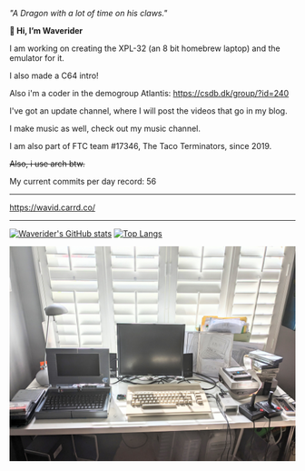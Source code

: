 *"A Dragon with a lot of time on his claws."*

**👋 Hi, I’m Waverider**

I am working on creating the XPL-32 (an 8 bit homebrew laptop)
and the emulator for it.

I also made a C64 intro!

Also i'm a coder in the demogroup Atlantis: https://csdb.dk/group/?id=240

I've got an update channel, where I will post the videos that go in my blog.

I make music as well, check out my music channel.

I am also part of FTC team #17346, The Taco Terminators, since 2019.

~~Also, i use arch btw.~~

My current commits per day record: 56
__________________________________________________

https://wavid.carrd.co/
__________________________________________________

[![Waverider's GitHub stats](https://github-readme-stats.vercel.app/api?username=liaminventions&count_private=true&show_icons=true&theme=github_dark)](https://github.com/anuraghazra/github-readme-stats)
[![Top Langs](https://github-readme-stats.vercel.app/api/top-langs/?username=liaminventions&theme=github_dark&hide_progress=true)](https://github.com/anuraghazra/github-readme-stats)

<!---
liaminventions/liaminventions is a ✨ special ✨ repository because its `README.md` (this file) appears on your GitHub profile.
You can click the Preview link to take a look at your changes.
--->

![](https://raw.githubusercontent.com/liaminventions/liaminventions/main/desk.jpg)
